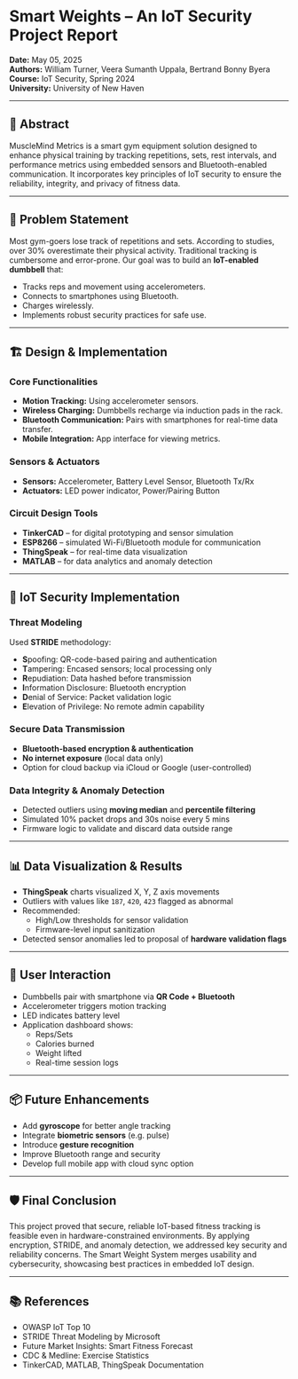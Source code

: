 # Smart Weights – An IoT Security Project Report
**Date:** May 05, 2025  
**Authors:** William Turner, Veera Sumanth Uppala, Bertrand Bonny Byera  
**Course:** IoT Security, Spring 2024  
**University:** University of New Haven

---

## 📘 Abstract

MuscleMind Metrics is a smart gym equipment solution designed to enhance physical training by tracking repetitions, sets, rest intervals, and performance metrics using embedded sensors and Bluetooth-enabled communication. It incorporates key principles of IoT security to ensure the reliability, integrity, and privacy of fitness data.

---

## 🧠 Problem Statement

Most gym-goers lose track of repetitions and sets. According to studies, over 30% overestimate their physical activity. Traditional tracking is cumbersome and error-prone. Our goal was to build an **IoT-enabled dumbbell** that:
- Tracks reps and movement using accelerometers.
- Connects to smartphones using Bluetooth.
- Charges wirelessly.
- Implements robust security practices for safe use.

---

## 🏗️ Design & Implementation

### Core Functionalities
- **Motion Tracking:** Using accelerometer sensors.
- **Wireless Charging:** Dumbbells recharge via induction pads in the rack.
- **Bluetooth Communication:** Pairs with smartphones for real-time data transfer.
- **Mobile Integration:** App interface for viewing metrics.

### Sensors & Actuators
- **Sensors:** Accelerometer, Battery Level Sensor, Bluetooth Tx/Rx
- **Actuators:** LED power indicator, Power/Pairing Button

### Circuit Design Tools
- **TinkerCAD** – for digital prototyping and sensor simulation
- **ESP8266** – simulated Wi-Fi/Bluetooth module for communication
- **ThingSpeak** – for real-time data visualization
- **MATLAB** – for data analytics and anomaly detection

---

## 🔐 IoT Security Implementation

### Threat Modeling
Used **STRIDE** methodology:
- **S**poofing: QR-code-based pairing and authentication
- **T**ampering: Encased sensors; local processing only
- **R**epudiation: Data hashed before transmission
- **I**nformation Disclosure: Bluetooth encryption
- **D**enial of Service: Packet validation logic
- **E**levation of Privilege: No remote admin capability

### Secure Data Transmission
- **Bluetooth-based encryption & authentication**
- **No internet exposure** (local data only)
- Option for cloud backup via iCloud or Google (user-controlled)

### Data Integrity & Anomaly Detection
- Detected outliers using **moving median** and **percentile filtering**
- Simulated 10% packet drops and 30s noise every 5 mins
- Firmware logic to validate and discard data outside range

---

## 📊 Data Visualization & Results

- **ThingSpeak** charts visualized X, Y, Z axis movements
- Outliers with values like `187`, `420`, `423` flagged as abnormal
- Recommended:
  - High/Low thresholds for sensor validation
  - Firmware-level input sanitization
- Detected sensor anomalies led to proposal of **hardware validation flags**

---

## 📱 User Interaction

- Dumbbells pair with smartphone via **QR Code + Bluetooth**
- Accelerometer triggers motion tracking
- LED indicates battery level
- Application dashboard shows:
  - Reps/Sets
  - Calories burned
  - Weight lifted
  - Real-time session logs

---

## 📦 Future Enhancements

- Add **gyroscope** for better angle tracking
- Integrate **biometric sensors** (e.g. pulse)
- Introduce **gesture recognition**
- Improve Bluetooth range and security
- Develop full mobile app with cloud sync option

---

## 🛡️ Final Conclusion

This project proved that secure, reliable IoT-based fitness tracking is feasible even in hardware-constrained environments. By applying encryption, STRIDE, and anomaly detection, we addressed key security and reliability concerns. The Smart Weight System merges usability and cybersecurity, showcasing best practices in embedded IoT design.

---

## 📚 References
- OWASP IoT Top 10
- STRIDE Threat Modeling by Microsoft
- Future Market Insights: Smart Fitness Forecast
- CDC & Medline: Exercise Statistics
- TinkerCAD, MATLAB, ThingSpeak Documentation
